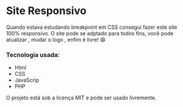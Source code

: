 # Site Responsivo

Quando estava estudando breakpoint em CSS consegui fazer este site  100% responsivo.
O site pode se adptado para todos fins, você pode atualizar , mudar o logo , enfim é livre! :smile:

### Tecnologia usada:

* Html
* CSS
* JavaScrip
* PHP



O projeto está sob a licença MIT e pode ser usado livremente.
